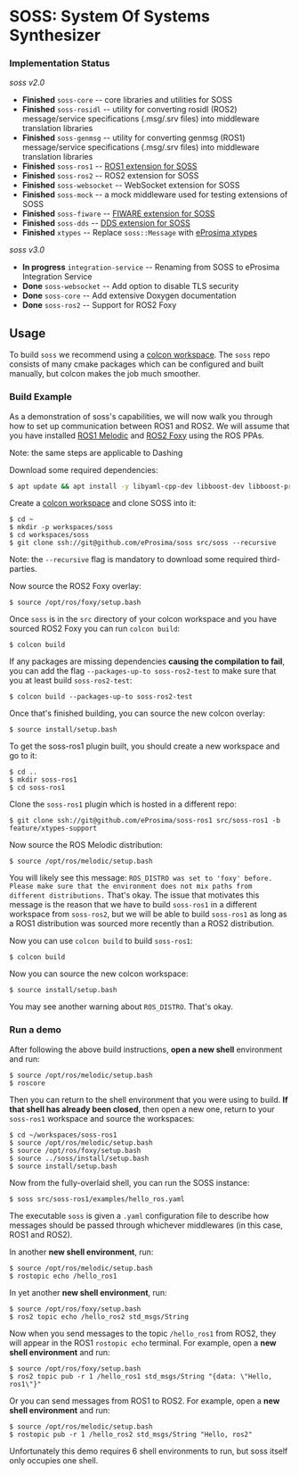 # SOSS: System Of Systems Synthesizer

### Implementation Status

*soss v2.0*

 * **Finished** `soss-core` -- core libraries and utilities for SOSS
 * **Finished** `soss-rosidl` -- utility for converting rosidl (ROS2) message/service specifications (.msg/.srv files) into middleware translation libraries
 * **Finished** `soss-genmsg` -- utility for converting genmsg (ROS1) message/service specifications (.msg/.srv files) into middleware translation libraries
 * **Finished** `soss-ros1` -- [ROS1 extension for SOSS](https://github.com/eprosima/soss-ros1.git)
 * **Finished** `soss-ros2` -- ROS2 extension for SOSS
 * **Finished** `soss-websocket` -- WebSocket extension for SOSS
 * **Finished** `soss-mock` -- a mock middleware used for testing extensions of SOSS
 * **Finished** `soss-fiware` -- [FIWARE extension for SOSS](https://github.com/eProsima/SOSS-FIWARE.git)
 * **Finished** `soss-dds` -- [DDS extension for SOSS](https://github.com/eProsima/SOSS-DDS.git)
 * **Finished** `xtypes` -- Replace `soss::Message` with [eProsima xtypes](https://github.com/eProsima/xtypes.git)

 *soss v3.0*

 * **In progress** `integration-service` -- Renaming from SOSS to eProsima Integration Service
 * **Done** `soss-websocket` -- Add option to disable TLS security
 * **Done** `soss-core` -- Add extensive Doxygen documentation
 * **Done** `soss-ros2` -- Support for ROS2 Foxy
 ## Usage

To build `soss` we recommend using a [colcon workspace](https://colcon.readthedocs.io/en/released/user/quick-start.html).
The `soss` repo consists of many cmake packages which can be configured and built manually, but colcon makes the job much
smoother.

### Build Example

As a demonstration of soss's capabilities, we will now walk you through how to set up communication between ROS1 and ROS2.
We will assume that you have installed
[ROS1 Melodic](http://wiki.ros.org/melodic/Installation/Ubuntu) and
[ROS2 Foxy](https://docs.ros.org/en/foxy/Installation/Linux-Install-Debians.html)
using the ROS PPAs.

Note: the same steps are applicable to Dashing

Download some required dependencies:

```bash
$ apt update && apt install -y libyaml-cpp-dev libboost-dev libboost-program-options-dev libssl-dev libwebsocketpp-dev
```

Create a [colcon workspace](https://colcon.readthedocs.io/en/released/user/quick-start.html) and clone SOSS into it:

```
$ cd ~
$ mkdir -p workspaces/soss
$ cd workspaces/soss
$ git clone ssh://git@github.com/eProsima/soss src/soss --recursive
```

Note: the `--recursive` flag is mandatory to download some required third-parties.

Now source the ROS2 Foxy overlay:

```
$ source /opt/ros/foxy/setup.bash
```

Once `soss` is in the `src` directory of your colcon workspace and you have sourced ROS2 Foxy you can run `colcon build`:

```
$ colcon build
```

If any packages are missing dependencies **causing the compilation to fail**, you can add the flag
`--packages-up-to soss-ros2-test` to make sure that you at least build `soss-ros2-test`:

```
$ colcon build --packages-up-to soss-ros2-test
```

Once that's finished building, you can source the new colcon overlay:

```
$ source install/setup.bash
```

To get the soss-ros1 plugin built, you should create a new workspace and go to it:

```
$ cd ..
$ mkdir soss-ros1
$ cd soss-ros1
```

Clone the `soss-ros1` plugin which is hosted in a different repo:

```
$ git clone ssh://git@github.com/eProsima/soss-ros1 src/soss-ros1 -b feature/xtypes-support
```

Now source the ROS Melodic distribution:

```
$ source /opt/ros/melodic/setup.bash
```

You will likely see this message: `ROS_DISTRO was set to 'foxy' before. Please make sure that the environment does not mix paths from different distributions.`
That's okay. The issue that motivates this message is the reason that we have to build `soss-ros1` in a different workspace from `soss-ros2`, but we will be able
to build `soss-ros1` as long as a ROS1 distribution was sourced more recently than a ROS2 distribution.

Now you can use `colcon build` to build `soss-ros1`:

```
$ colcon build
```

Now you can source the new colcon workspace:

```
$ source install/setup.bash
```

You may see another warning about `ROS_DISTRO`. That's okay.

### Run a demo

After following the above build instructions, **open a new shell** environment and run:

```
$ source /opt/ros/melodic/setup.bash
$ roscore
```

Then you can return to the shell environment that you were using to build. **If that shell has already been closed**,
then open a new one, return to your `soss-ros1` workspace and source the workspaces:

```
$ cd ~/workspaces/soss-ros1
$ source /opt/ros/melodic/setup.bash
$ source /opt/ros/foxy/setup.bash
$ source ../soss/install/setup.bash
$ source install/setup.bash
```

Now from the fully-overlaid shell, you can run the SOSS instance:

```
$ soss src/soss-ros1/examples/hello_ros.yaml
```

The executable `soss` is given a `.yaml` configuration file to describe how messages should be passed
through whichever middlewares (in this case, ROS1 and ROS2).

In another **new shell environment**, run:

```
$ source /opt/ros/melodic/setup.bash
$ rostopic echo /hello_ros1
```

In yet another **new shell environment**, run:

```
$ source /opt/ros/foxy/setup.bash
$ ros2 topic echo /hello_ros2 std_msgs/String
```

Now when you send messages to the topic `/hello_ros1` from ROS2, they will appear
in the ROS1 `rostopic echo` terminal. For example, open a **new shell environment** and run:

```
$ source /opt/ros/foxy/setup.bash
$ ros2 topic pub -r 1 /hello_ros1 std_msgs/String "{data: \"Hello, ros1\"}"
```

Or you can send messages from ROS1 to ROS2. For example, open a **new shell environment** and run:

```
$ source /opt/ros/melodic/setup.bash
$ rostopic pub -r 1 /hello_ros2 std_msgs/String "Hello, ros2"
```

Unfortunately this demo requires 6 shell environments to run, but soss itself only occupies
one shell.
